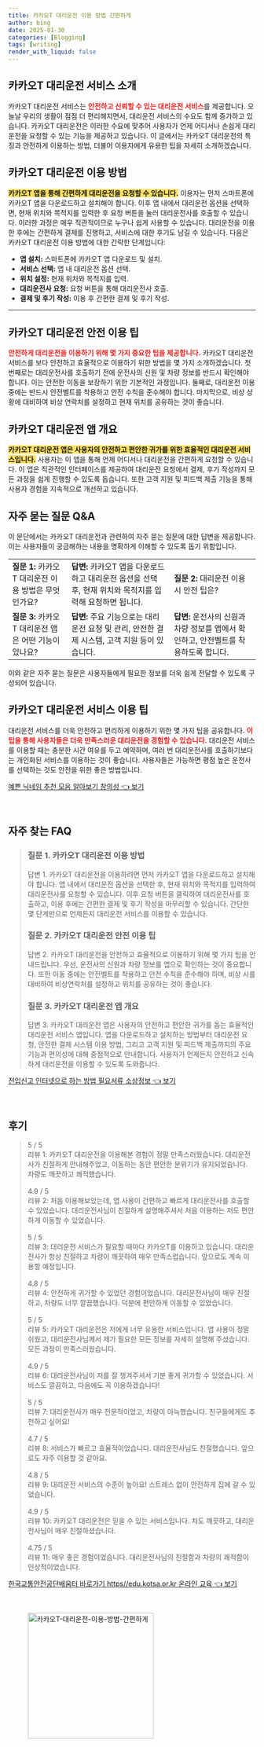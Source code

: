 ```yaml
---
title: 카카오T 대리운전 이용 방법 간편하게
author: bing
date: 2025-01-30
categories: [Blogging]
tags: [writing]
render_with_liquid: false
---
```



<h2 id='카카오T_대리운전_소개'>카카오T 대리운전 서비스 소개</h2>

<p>카카오T 대리운전 서비스는 <b><span style="color: #ee2323;">안전하고 신뢰할 수 있는 대리운전 서비스</span></b>를 제공합니다. 오늘날 우리의 생활이 점점 더 편리해지면서, 대리운전 서비스의 수요도 함께 증가하고 있습니다. 카카오T 대리운전은 이러한 수요에 맞추어 사용자가 언제 어디서나 손쉽게 대리운전을 요청할 수 있는 기능을 제공하고 있습니다. 이 글에서는 카카오T 대리운전의 특징과 안전하게 이용하는 방법, 더불어 이용자에게 유용한 팁을 자세히 소개하겠습니다.</p>

<h2 id='대리운전_이용방법'>카카오T 대리운전 이용 방법</h2>

<p><b><span style="background-color: #ffe066;">카카오T 앱을 통해 간편하게 대리운전을 요청할 수 있습니다.</span></b> 이용자는 먼저 스마트폰에 카카오T 앱을 다운로드하고 설치해야 합니다. 이후 앱 내에서 대리운전 옵션을 선택하면, 현재 위치와 목적지를 입력한 후 요청 버튼을 눌러 대리운전사를 호출할 수 있습니다. 이러한 과정은 매우 직관적이므로 누구나 쉽게 사용할 수 있습니다. 대리운전을 이용한 후에는 간편하게 결제를 진행하고, 서비스에 대한 후기도 남길 수 있습니다. 다음은 카카오T 대리운전 이용 방법에 대한 간략한 단계입니다:</p>

<ul>
    <li><b>앱 설치:</b> 스마트폰에 카카오T 앱 다운로드 및 설치.</li>
    <li><b>서비스 선택:</b> 앱 내 대리운전 옵션 선택.</li>
    <li><b>위치 설정:</b> 현재 위치와 목적지를 입력.</li>
    <li><b>대리운전사 요청:</b> 요청 버튼을 통해 대리운전사 호출.</li>
    <li><b>결제 및 후기 작성:</b> 이용 후 간편한 결제 및 후기 작성.</li>
</ul>

<hr />

<h2 id='안전한_대리운전_팁'>카카오T 대리운전 안전 이용 팁</h2>

<p><b><span style="color: #ee2323;">안전하게 대리운전을 이용하기 위해 몇 가지 중요한 팁을 제공합니다.</span></b> 카카오T 대리운전 서비스를 보다 안전하고 효율적으로 이용하기 위한 방법을 몇 가지 소개하겠습니다. 첫 번째로는 대리운전사를 호출하기 전에 운전사의 신원 및 차량 정보를 반드시 확인해야 합니다. 이는 안전한 이동을 보장하기 위한 기본적인 과정입니다. 둘째로, 대리운전 이용 중에는 반드시 안전벨트를 착용하고 안전 수칙을 준수해야 합니다. 마지막으로, 비상 상황에 대비하여 비상 연락처를 설정하고 현재 위치를 공유하는 것이 좋습니다.</p>

<h2 id='대리운전_앱_개요'>카카오T 대리운전 앱 개요</h2>

<p><b><span style="background-color: #ffe066;">카카오T 대리운전 앱은 사용자의 안전하고 편안한 귀가를 위한 효율적인 대리운전 서비스입니다.</span></b> 사용자는 이 앱을 통해 언제 어디서나 대리운전을 간편하게 요청할 수 있습니다. 이 앱은 직관적인 인터페이스를 제공하여 대리운전 요청에서 결제, 후기 작성까지 모든 과정을 쉽게 진행할 수 있도록 돕습니다. 또한 고객 지원 및 피드백 제출 기능을 통해 사용자 경험을 지속적으로 개선하고 있습니다.</p>

<h2 id='자주_묻는_질문'>자주 묻는 질문 Q&A</h2>

<p>이 문단에서는 카카오T 대리운전과 관련하여 자주 묻는 질문에 대한 답변을 제공합니다. 이는 사용자들이 궁금해하는 내용을 명확하게 이해할 수 있도록 돕기 위함입니다.</p>

<table>
    <tr>
        <td><b>질문 1:</b> 카카오T 대리운전 이용 방법은 무엇인가요?</td>
        <td><b>답변:</b> 카카오T 앱을 다운로드하고 대리운전 옵션을 선택 후, 현재 위치와 목적지를 입력해 요청하면 됩니다.</td>
        <td><b>질문 2:</b> 대리운전 이용 시 안전 팁은?</td>
    </tr>
    <tr>
        <td><b>질문 3:</b> 카카오T 대리운전 앱은 어떤 기능이 있나요?</td>
        <td><b>답변:</b> 주요 기능으로는 대리운전 요청 및 관리, 안전한 결제 시스템, 고객 지원 등이 있습니다.</td>
        <td><b>답변:</b> 운전사의 신원과 차량 정보를 앱에서 확인하고, 안전벨트를 착용하도록 합니다.</td>
    </tr>
</table>

<p>이와 같은 자주 묻는 질문은 사용자들에게 필요한 정보를 더욱 쉽게 전달할 수 있도록 구성되어 있습니다.</p>

<h2 id='서비스_이용_팁'>카카오T 대리운전 서비스 이용 팁</h2>

<p>대리운전 서비스를 더욱 안전하고 편리하게 이용하기 위한 몇 가지 팁을 공유합니다. <b><span style="color: #ee2323;">이 팁을 통해 사용자들은 더욱 만족스러운 대리운전을 경험할 수 있습니다.</span></b> 대리운전 서비스를 이용할 때는 충분한 시간 여유를 두고 예약하며, 여러 번 대리운전사를 호출하기보다는 개인화된 서비스를 이용하는 것이 좋습니다. 사용자들은 가능하면 평점 높은 운전사를 선택하는 것도 안전을 위한 좋은 방법입니다.</p>


<p><a class="click-button" title="예쁜 닉네임 추천 모음 알아보기 창의성" href="https://yellowplanner.github.io/posts/%EC%98%88%EC%81%9C-%EB%8B%89%EB%84%A4%EC%9E%84-%EC%B6%94%EC%B2%9C-%EB%AA%A8%EC%9D%8C-%EC%95%8C%EC%95%84%EB%B3%B4%EA%B8%B0-%EC%B0%BD%EC%9D%98%EC%84%B1/" rel="dofollow">예쁜 닉네임 추천 모음 알아보기 창의성 👈 보기</a></p><br>
<h2 id='자주_찾는_FAQ'>자주 찾는 FAQ</h2>
<div itemscope="" itemtype="https://schema.org/FAQPage"> 
<blockquote> 
<div itemscope="" itemprop="mainEntity" itemtype="https://schema.org/Question"> 
<h3 itemprop="name">질문 1. 카카오T 대리운전 이용 방법</h3> 
<div itemscope="" itemprop="acceptedAnswer" itemtype="https://schema.org/Answer"> 
<span itemprop="text"> 
<p>답변 1. 카카오T 대리운전을 이용하려면 먼저 카카오T 앱을 다운로드하고 설치해야 합니다. 앱 내에서 대리운전 옵션을 선택한 후, 현재 위치와 목적지를 입력하여 대리운전사를 요청할 수 있습니다. 이후 요청 버튼을 클릭하여 대리운전사를 호출하고, 이용 후에는 간편한 결제 및 후기 작성을 마무리할 수 있습니다. 간단한 몇 단계만으로 언제든지 대리운전 서비스를 이용할 수 있습니다.</p> 
</span> 
</div> 
</div> 

<div itemscope="" itemprop="mainEntity" itemtype="https://schema.org/Question"> 
<h3 itemprop="name">질문 2. 카카오T 대리운전 안전 이용 팁</h3> 
<div itemscope="" itemprop="acceptedAnswer" itemtype="https://schema.org/Answer"> 
<span itemprop="text"> 
<p>답변 2. 카카오T 대리운전을 안전하고 효율적으로 이용하기 위해 몇 가지 팁을 안내드립니다. 우선, 운전사의 신원과 차량 정보를 앱으로 확인하는 것이 중요합니다. 또한 이동 중에는 안전벨트를 착용하고 안전 수칙을 준수해야 하며, 비상 시를 대비하여 비상연락처를 설정하고 위치를 공유하는 것이 좋습니다.</p> 
</span> 
</div> 
</div> 

<div itemscope="" itemprop="mainEntity" itemtype="https://schema.org/Question"> 
<h3 itemprop="name">질문 3. 카카오T 대리운전 앱 개요</h3> 
<div itemscope="" itemprop="acceptedAnswer" itemtype="https://schema.org/Answer"> 
<span itemprop="text"> 
<p>답변 3. 카카오T 대리운전 앱은 사용자의 안전하고 편안한 귀가를 돕는 효율적인 대리운전 서비스 앱입니다. 앱을 다운로드하고 설치하는 방법부터 대리운전 요청, 안전한 결제 시스템 이용 방법, 그리고 고객 지원 및 피드백 제출까지의 주요 기능과 편의성에 대해 중점적으로 안내합니다. 사용자가 언제든지 안전하고 신속하게 대리운전을 이용할 수 있도록 도와줍니다.</p> 
</span> 
</div> 
</div> 

</blockquote> 
</div>
<p><a class="click-button" title="전입신고 인터넷으로 하는 방법 필요서류 소상정보" href="https://yellowplanner.github.io/posts/%EC%A0%84%EC%9E%85%EC%8B%A0%EA%B3%A0-%EC%9D%B8%ED%84%B0%EB%84%B7%EC%9C%BC%EB%A1%9C-%ED%95%98%EB%8A%94-%EB%B0%A9%EB%B2%95-%ED%95%84%EC%9A%94%EC%84%9C%EB%A5%98-%EC%86%8C%EC%83%81%EC%A0%95%EB%B3%B4/" rel="dofollow">전입신고 인터넷으로 하는 방법 필요서류 소상정보 👈 보기</a></p><br>
<h2 id='후기'>후기</h2>
<div itemscope itemtype="https://schema.org/Product">
  <blockquote>
  <div itemprop="review" itemscope itemtype="https://schema.org/Review">
      <div itemprop="reviewRating" itemscope itemtype="https://schema.org/Rating"> <span itemprop="ratingValue">5</span> / <span itemprop="bestRating">5</span> </div>
      <span itemprop="reviewBody">리뷰 1: 카카오T 대리운전을 이용해본 경험이 정말 만족스러웠습니다. 대리운전사가 친절하게 안내해주었고, 이동하는 동안 편안한 분위기가 유지되었습니다. 차량도 깨끗하고 쾌적했습니다.</span>
  </div>
  <br>
  <div itemprop="review" itemscope itemtype="https://schema.org/Review">
      <div itemprop="reviewRating" itemscope itemtype="https://schema.org/Rating"> <span itemprop="ratingValue">4.9</span> / <span itemprop="bestRating">5</span> </div>
      <span itemprop="reviewBody">리뷰 2: 처음 이용해보았는데, 앱 사용이 간편하고 빠르게 대리운전사를 호출할 수 있었습니다. 대리운전사님이 친절하게 설명해주셔서 처음 이용하는 저도 편안하게 이동할 수 있었습니다.</span>
  </div>
  <br>
  <div itemprop="review" itemscope itemtype="https://schema.org/Review">
      <div itemprop="reviewRating" itemscope itemtype="https://schema.org/Rating"> <span itemprop="ratingValue">5</span> / <span itemprop="bestRating">5</span> </div>
      <span itemprop="reviewBody">리뷰 3: 대리운전 서비스가 필요할 때마다 카카오T를 이용하고 있습니다. 대리운전사가 항상 친절하고 차량이 깨끗하여 매우 만족스럽습니다. 앞으로도 계속 이용할 예정입니다.</span>
  </div>
  <br>
  <div itemprop="review" itemscope itemtype="https://schema.org/Review">
      <div itemprop="reviewRating" itemscope itemtype="https://schema.org/Rating"> <span itemprop="ratingValue">4.8</span> / <span itemprop="bestRating">5</span> </div>
      <span itemprop="reviewBody">리뷰 4: 안전하게 귀가할 수 있었던 경험이었습니다. 대리운전사님이 매우 친절하고, 차량도 너무 깔끔했습니다. 덕분에 편안하게 이동할 수 있었습니다.</span>
  </div>
  <br>
  <div itemprop="review" itemscope itemtype="https://schema.org/Review">
      <div itemprop="reviewRating" itemscope itemtype="https://schema.org/Rating"> <span itemprop="ratingValue">5</span> / <span itemprop="bestRating">5</span> </div>
      <span itemprop="reviewBody">리뷰 5: 카카오T 대리운전은 저에게 너무 유용한 서비스입니다. 앱 사용이 정말 쉬웠고, 대리운전사님께서 제가 필요한 모든 정보를 자세히 설명해 주셨습니다. 모든 과정이 만족스러웠습니다.</span>
  </div>
  <br>
  <div itemprop="review" itemscope itemtype="https://schema.org/Review">
      <div itemprop="reviewRating" itemscope itemtype="https://schema.org/Rating"> <span itemprop="ratingValue">4.9</span> / <span itemprop="bestRating">5</span> </div>
      <span itemprop="reviewBody">리뷰 6: 대리운전사님이 저를 잘 챙겨주셔서 기분 좋게 귀가할 수 있었습니다. 서비스도 깔끔하고, 다음에도 꼭 이용하겠습니다!</span>
  </div>
  <br>
  <div itemprop="review" itemscope itemtype="https://schema.org/Review">
      <div itemprop="reviewRating" itemscope itemtype="https://schema.org/Rating"> <span itemprop="ratingValue">5</span> / <span itemprop="bestRating">5</span> </div>
      <span itemprop="reviewBody">리뷰 7: 대리운전사가 매우 전문적이었고, 차량이 아늑했습니다. 친구들에게도 추천하고 싶어요!</span>
  </div>
  <br>
  <div itemprop="review" itemscope itemtype="https://schema.org/Review">
      <div itemprop="reviewRating" itemscope itemtype="https://schema.org/Rating"> <span itemprop="ratingValue">4.7</span> / <span itemprop="bestRating">5</span> </div>
      <span itemprop="reviewBody">리뷰 8: 서비스가 빠르고 효율적이었습니다. 대리운전사님도 친절했습니다. 앞으로도 자주 이용할 것 같아요.</span>
  </div>
  <br>
  <div itemprop="review" itemscope itemtype="https://schema.org/Review">
      <div itemprop="reviewRating" itemscope itemtype="https://schema.org/Rating"> <span itemprop="ratingValue">4.8</span> / <span itemprop="bestRating">5</span> </div>
      <span itemprop="reviewBody">리뷰 9: 대리운전 서비스의 수준이 높아요! 스트레스 없이 안전하게 집에 갈 수 있었습니다.</span>
  </div>
  <br>
  <div itemprop="review" itemscope itemtype="https://schema.org/Review">
      <div itemprop="reviewRating" itemscope itemtype="https://schema.org/Rating"> <span itemprop="ratingValue">4.9</span> / <span itemprop="bestRating">5</span> </div>
      <span itemprop="reviewBody">리뷰 10: 카카오T 대리운전은 믿을 수 있는 서비스입니다. 차도 깨끗하고, 대리운전사님이 매우 친절하셨습니다.</span>
  </div>
  <br>
  <div itemprop="review" itemscope itemtype="https://schema.org/Review">
      <div itemprop="reviewRating" itemscope itemtype="https://schema.org/Rating"> <span itemprop="ratingValue">4.75</span> / <span itemprop="bestRating">5</span> </div>
      <span itemprop="reviewBody">리뷰 11: 매우 좋은 경험이었습니다. 대리운전사님의 친절함과 차량의 쾌적함이 인상적이었습니다.</span>
  </div>
  </blockquote>
</div>
<p><a class="click-button" title="한국교통안전공단배움터 바로가기 https//edu.kotsa.or.kr 온라인 교육" href="https://yellowplanner.github.io/posts/%ED%95%9C%EA%B5%AD%EA%B5%90%ED%86%B5%EC%95%88%EC%A0%84%EA%B3%B5%EB%8B%A8%EB%B0%B0%EC%9B%80%ED%84%B0-%EB%B0%94%EB%A1%9C%EA%B0%80%EA%B8%B0-httpsedu.kotsa.or.kr-%EC%98%A8%EB%9D%BC%EC%9D%B8-%EA%B5%90%EC%9C%A1/" rel="dofollow">한국교통안전공단배움터 바로가기 https//edu.kotsa.or.kr 온라인 교육 👈 보기</a></p><br>
<figure class="image"><img src="https://yellowplanner.github.io/assets/img/thumbnail/카카오T-대리운전-이용-방법-간편하게.webp" alt="카카오T-대리운전-이용-방법-간편하게" width="256" height="256"></figure>